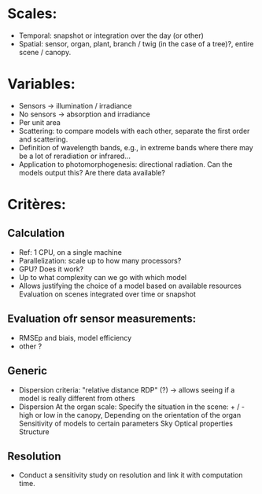# Scales:
  - Temporal: snapshot or integration over the day (or other)
  - Spatial: sensor, organ, plant, branch / twig (in the case of a tree)?, entire scene / canopy.

# Variables:
  - Sensors -> illumination / irradiance
  - No sensors -> absorption and irradiance
  - Per unit area
  - Scattering: to compare models with each other, separate the first order and scattering.
  - Definition of wavelength bands, e.g., in extreme bands where there may be a lot of reradiation or infrared...
  - Application to photomorphogenesis: directional radiation. Can the models output this? Are there data available?

# Critères:
## Calculation
  - Ref: 1 CPU, on a single machine
  - Parallelization: scale up to how many processors?
  - GPU? Does it work?
  - Up to what complexity can we go with which model
  - Allows justifying the choice of a model based on available resources
    Evaluation on scenes integrated over time or snapshot

## Evaluation ofr sensor measurements:
  - RMSEp and biais, model efficiency
  - other ?

## Generic

  - Dispersion criteria: "relative distance RDP" (?) -> allows seeing if a model is really different from others
  - Dispersion
      At the organ scale:
        Specify the situation in the scene: + / - high or low in the canopy,
        Depending on the orientation of the organ
    Sensitivity of models to certain parameters
        Sky
        Optical properties
        Structure

## Resolution
  - Conduct a sensitivity study on resolution and link it with computation time.
